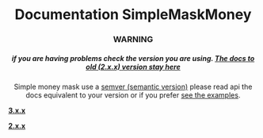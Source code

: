 <h1 align="center">Documentation SimpleMaskMoney</h1>
<h3 align="center"><b>WARNING</b></h3>
<h5 align="center">
  if you are having problems check the version you are using.
  <a href="docs/#old">
    The docs to old (2.x.x) version stay <b>here</b>
  </a>
</h5>

<p align="center">
  Simple money mask use a <a href="https://semver.org/">semver (semantic version)</a> please read api the docs equivalent to your version or if you prefer <a href="https//github.com/codermarcos/simple-mask-money/examples">see the examples</a>.
</p>

[**3.x.x**](examples/#3.x.x)

[**2.x.x**](examples/#2.x.x)
